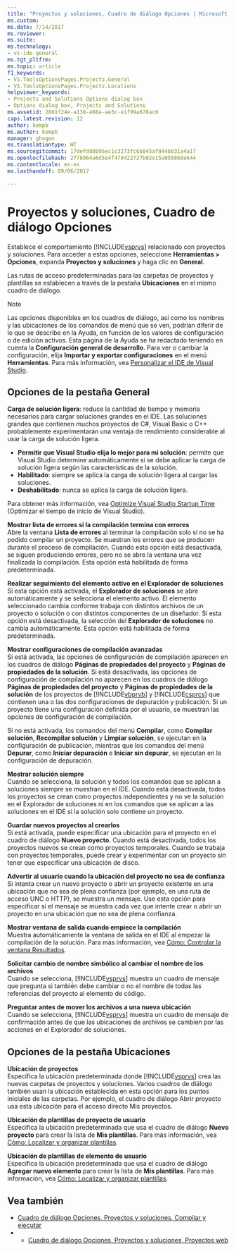 ```yaml
---
title: "Proyectos y soluciones, Cuadro de diálogo Opciones | Microsoft Docs"
ms.custom: 
ms.date: 7/14/2017
ms.reviewer: 
ms.suite: 
ms.technology:
- vs-ide-general
ms.tgt_pltfrm: 
ms.topic: article
f1_keywords:
- VS.ToolsOptionsPages.Projects.General
- VS.ToolsOptionsPages.Projects.Locations
helpviewer_keywords:
- Projects and Solutions Options dialog box
- Options dialog box, Projects and Solutions
ms.assetid: 2801f24e-a138-488a-ae3c-e1f99a678ac0
caps.latest.revision: 12
author: kempb
ms.author: kempb
manager: ghogen
ms.translationtype: HT
ms.sourcegitcommit: 17defdd0b96ec1c3273fc6b845af844b031a4a17
ms.openlocfilehash: 2778964a6d5e4f478422727b02e15a058868e644
ms.contentlocale: es-es
ms.lasthandoff: 09/06/2017

---
```

# <a name="projects-and-solutions-options-dialog-box"></a>Proyectos y soluciones, Cuadro de diálogo Opciones

Establece el comportamiento [!INCLUDE[vsprvs](../../code-quality/includes/vsprvs_md.md)] relacionado con proyectos y soluciones. Para acceder a estas opciones, seleccione **Herramientas > Opciones**, expanda **Proyectos y soluciones** y haga clic en **General**.

Las rutas de acceso predeterminadas para las carpetas de proyectos y plantillas se establecen a través de la pestaña **Ubicaciones** en el mismo cuadro de diálogo.
  
> [!NOTE]
>  Las opciones disponibles en los cuadros de diálogo, así como los nombres y las ubicaciones de los comandos de menú que se ven, podrían diferir de lo que se describe en la Ayuda, en función de los valores de configuración o de edición activos. Esta página de la Ayuda se ha redactado teniendo en cuenta la **Configuración general de desarrollo**. Para ver o cambiar la configuración, elija **Importar y exportar configuraciones** en el menú **Herramientas**. Para más información, vea [Personalizar el IDE de Visual Studio](../../ide/personalizing-the-visual-studio-ide.md).  
  
## <a name="general-tab-options"></a>Opciones de la pestaña General  
 
**Carga de solución ligera**: reduce la cantidad de tiempo y memoria necesarios para cargar soluciones grandes en el IDE. Las soluciones grandes que contienen muchos proyectos de C#, Visual Basic o C++ probablemente experimentarán una ventaja de rendimiento considerable al usar la carga de solución ligera.

- **Permitir que Visual Studio elija lo mejor para mi solución**: permite que Visual Studio determine automáticamente si se debe aplicar la carga de solución ligera según las características de la solución.
- **Habilitado**: siempre se aplica la carga de solución ligera al cargar las soluciones.
- **Deshabilitado**: nunca se aplica la carga de solución ligera.

Para obtener más información, vea [Optimize Visual Studio Startup Time](../optimize-visual-studio-startup-time.md#speed_up_solution_load) (Optimizar el tiempo de inicio de Visual Studio).

**Mostrar lista de errores si la compilación termina con errores**  
Abre la ventana **Lista de errores** al terminar la compilación solo si no se ha podido compilar un proyecto. Se muestran los errores que se producen durante el proceso de compilación. Cuando esta opción está desactivada, se siguen produciendo errores, pero no se abre la ventana una vez finalizada la compilación. Esta opción está habilitada de forma predeterminada.  

**Realizar seguimiento del elemento activo en el Explorador de soluciones**  
Si esta opción está activada, el **Explorador de soluciones** se abre automáticamente y se selecciona el elemento activo. El elemento seleccionado cambia conforme trabaja con distintos archivos de un proyecto o solución o con distintos componentes de un diseñador. Si esta opción está desactivada, la selección del **Explorador de soluciones** no cambia automáticamente. Esta opción está habilitada de forma predeterminada.  

**Mostrar configuraciones de compilación avanzadas**  
Si está activada, las opciones de configuración de compilación aparecen en los cuadros de diálogo **Páginas de propiedades del proyecto** y **Páginas de propiedades de la solución**. Si está desactivada, las opciones de configuración de compilación no aparecen en los cuadros de diálogo **Páginas de propiedades del proyecto** y **Páginas de propiedades de la solución** de los proyectos de [!INCLUDE[vbprvb](../../code-quality/includes/vbprvb_md.md)] y [!INCLUDE[csprcs](../../data-tools/includes/csprcs_md.md)] que contienen una o las dos configuraciones de depuración y publicación. Si un proyecto tiene una configuración definida por el usuario, se muestran las opciones de configuración de compilación.  

Si no está activada, los comandos del menú **Compilar**, como **Compilar solución**, **Recompilar solución** y **Limpiar solución**, se ejecutan en la configuración de publicación, mientras que los comandos del menú **Depurar**, como **Iniciar depuración** e **Iniciar sin depurar**, se ejecutan en la configuración de depuración.  

**Mostrar solución siempre**  
Cuando se selecciona, la solución y todos los comandos que se aplican a soluciones siempre se muestran en el IDE. Cuando está desactivada, todos los proyectos se crean como proyectos independientes y no ve la solución en el Explorador de soluciones ni en los comandos que se aplican a las soluciones en el IDE si la solución solo contiene un proyecto.  

**Guardar nuevos proyectos al crearlos**  
Si está activada, puede especificar una ubicación para el proyecto en el cuadro de diálogo **Nuevo proyecto**. Cuando está desactivada, todos los proyectos nuevos se crean como proyectos temporales. Cuando se trabaja con proyectos temporales, puede crear y experimentar con un proyecto sin tener que especificar una ubicación de disco.  

**Advertir al usuario cuando la ubicación del proyecto no sea de confianza**  
Si intenta crear un nuevo proyecto o abrir un proyecto existente en una ubicación que no sea de plena confianza (por ejemplo, en una ruta de acceso UNC o HTTP), se muestra un mensaje. Use esta opción para especificar si el mensaje se muestra cada vez que intente crear o abrir un proyecto en una ubicación que no sea de plena confianza.  

**Mostrar ventana de salida cuando empiece la compilación**  
Muestra automáticamente la ventana de salida en el IDE al empezar la compilación de la solución. Para más información, vea [Cómo: Controlar la ventana Resultados](http://msdn.microsoft.com/Library/91aebd15-8854-4a7a-9f7d-57376fb4e858).

**Solicitar cambio de nombre simbólico al cambiar el nombre de los archivos**  
Cuando se selecciona, [!INCLUDE[vsprvs](../../code-quality/includes/vsprvs_md.md)] muestra un cuadro de mensaje que pregunta si también debe cambiar o no el nombre de todas las referencias del proyecto al elemento de código.  

**Preguntar antes de mover los archivos a una nueva ubicación**  
Cuando se selecciona, [!INCLUDE[vsprvs](../../code-quality/includes/vsprvs_md.md)] muestra un cuadro de mensaje de confirmación antes de que las ubicaciones de archivos se cambien por las acciones en el Explorador de soluciones. 

## <a name="locations-tab-options"></a>Opciones de la pestaña Ubicaciones

**Ubicación de proyectos**  
Especifica la ubicación predeterminada donde [!INCLUDE[vsprvs](../../code-quality/includes/vsprvs_md.md)] crea las nuevas carpetas de proyectos y soluciones. Varios cuadros de diálogo también usan la ubicación establecida en esta opción para los puntos iniciales de las carpetas. Por ejemplo, el cuadro de diálogo Abrir proyecto usa esta ubicación para el acceso directo Mis proyectos.  

**Ubicación de plantillas de proyecto de usuario**  
Especifica la ubicación predeterminada que usa el cuadro de diálogo **Nuevo proyecto** para crear la lista de **Mis plantillas**. Para más información, vea [Cómo: Localizar y organizar plantillas](../../ide/how-to-locate-and-organize-project-and-item-templates.md).  

**Ubicación de plantillas de elemento de usuario**  
Especifica la ubicación predeterminada que usa el cuadro de diálogo **Agregar nuevo elemento** para crear la lista de **Mis plantillas**. Para más información, vea [Cómo: Localizar y organizar plantillas](../../ide/how-to-locate-and-organize-project-and-item-templates.md). 

## <a name="see-also"></a>Vea también  
- [Cuadro de diálogo Opciones, Proyectos y soluciones, Compilar y ejecutar](../../ide/reference/options-dialog-box-projects-and-solutions-build-and-run.md)
- - [Cuadro de diálogo Opciones, Proyectos y soluciones, Proyectos web](../../ide/reference/options-dialog-box-projects-and-solutions-web-projects.md)
